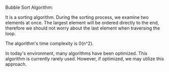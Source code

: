 Bubble Sort Algorithm:

It is a sorting algorithm. During the sorting process, we examine two elements at once. The largest element will be ordered directly to the end, therefore we should not worry about the last element when traversing the loop.

The algorithm's time complexity is 0(n^2).

In today's environment, many algorithms have been optimized. This algorithm is currently rarely used.
However, if optimized, we may utilize this approach.
